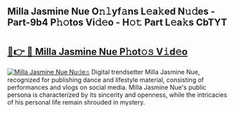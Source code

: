 ## Milla Jasmine Nue O𝚗𝚕yf𝚊ns L𝚎a𝚔ed N𝚞𝚍es - Part-9b4 P𝚑𝚘tos Vi𝚍𝚎o - H𝚘𝚝 Part L𝚎a𝚔s CbTYT

# <h2><a href="http://kf5k2z.oniu.top/?m=Milla+Jasmine+Nue">🔗👉 🔴 Milla Jasmine Nue P𝚑ot𝚘𝚜 V𝚒d𝚎o</a></h2>

[![Milla Jasmine Nue Nu𝚍e𝚜](https://i.imgur.com/0qMVB7G.gif)](http://kf5k2z.oniu.top/?m=Milla+Jasmine+Nue)
Digital trendsetter Milla Jasmine Nue, recognized for publishing dance and lifestyle material, consisting of performances and vlogs on social media. Milla Jasmine Nue's public persona is characterized by its sincerity and openness, while the intricacies of his personal life remain shrouded in mystery.  
